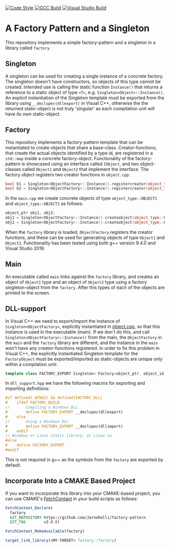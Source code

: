 [![Code Style](https://github.com/JarnoRalli/factory-pattern/actions/workflows/code_style.yml/badge.svg?branch=main&event=push)](https://github.com/JarnoRalli/factory-pattern/actions/workflows/code_style.yml)   [![GCC Build](https://github.com/JarnoRalli/factory-pattern/actions/workflows/linux_build.yml/badge.svg?branch=main&event=push)](https://github.com/JarnoRalli/factory-pattern/actions/workflows/linux_build.yml)   [![Visual Studio Build](https://github.com/JarnoRalli/factory-pattern/actions/workflows/windows_build.yml/badge.svg?branch=main&event=push)](https://github.com/JarnoRalli/factory-pattern/actions/workflows/windows_build.yml)

# A Factory Pattern and a Singleton

This repository implements a simple factory-pattern and a singleton in a library called `factory`.

## Singleton

A singleton can be used for creating a single instance of a concrete factory. 
The singleton doesn't have constructors, so objects of this type cannot be created. Intended use
is calling the static function `Instance()` that returns a reference to a static object of type
`<T>`, e.g. `Singleton<Object>::Instance()`. An explicit instantiation of the Singleton template
must be exported from the library using `__declspec(dllexport)` in Visual C++, otherwise the
the returned static-object is not truly 'singular' as each compilation unit will have its own
static-object.

## Factory

This repository implements a factory-pattern template that can be instantiated to create objects
that share a base-class. Creator-functions, that create the actual objects identified by a type id,
are registered in a `std::map` inside a concrete factory-object. Functionality of the factory-pattern 
is showcased using an interface called `IObject`, and two object-classes called `Object1` and `Object2`
that implement the interface. The factory object registers two creator functions in `object.cpp`:

```cpp
bool b1 = Singleton<ObjectFactory>::Instance().registercreator(object_type::OBJECT1, &object1_creator_fcn);
bool b2 = Singleton<ObjectFactory>::Instance().registercreator(object_type::OBJECT2, &object2_creator_fcn);
```

In the `main.cpp` we create concrete objects of type `object_type::OBJECT1` and `object_type::OBJECT2` as follows:

```cpp
object_ptr obj1, obj2;
obj1 = Singleton<ObjectFactory>::Instance().createobject(object_type::OBJECT1);
obj2 = Singleton<ObjectFactory>::Instance().createobject(object_type::OBJECT2);
```

When the `factory` library is loaded, `ObjectFactory` registers the
creator functions, and these can be used for generating objects of type `Object1` and `Object2`.
Functionality has been tested using both g++ version 9.4.0 and Visual Studio 2019.

## Main

An executable called `main` links against the `factory` library, and creates an object of `Object1` type and an
object of `Object2` type using a factory singleton-object from the `factory`. After this types of each of the objects are 
printed to the screen.

## DLL-support

In Visual C++ we need to export/import the instance of `Singleton<ObjectFactory>`, explicitly instantiated in [object.cpp](object.cpp), so
that this instance is used in the executable (main). If we don't do this, and call `Singleton<ObjectFactory>::Instance()` from the main, 
the `ObjectFactory` in the `main` and the `factory` library are different, and the instance in the `main` won't have any creator-functions registered.
In order to fix this problem in Visual C++, the explicitly instantiated Singleton template for the `FactoryObject` must be exported/imported as
static-objects are unique only within a compilation unit:

```cpp
template class FACTORY_EXPORT Singleton< Factory<object_ptr, object_id, createobject_fcn> >;
```

In `dll_support.hpp` we have the following macros for exporting and importing definitions:

```cpp
#if defined(_WIN32) && defined(FACTORY_DLL)
#    ifdef FACTORY_BUILD
//       Compiling a Windows DLL
#        define FACTORY_EXPORT __declspec(dllexport)
#    else
//       Using a Windows DLL
#        define FACTORY_EXPORT __declspec(dllimport)
#    endif
// Windows or Linux static library, or Linux so
#else
#    define FACTORY_EXPORT
#endif
```

This is not required in g++ as the symbols from the `factory` are exported by default.

## Incorporate Into a CMAKE Based Project

If you want to incorporate this library into your CMAKE-based project, you can use CMAKE's [FetchContant](https://cmake.org/cmake/help/latest/module/FetchContent.html)
in your build scripts as follows:

```cmake
FetchContent_Declare(
  factory
  GIT_REPOSITORY https://github.com/JarnoRalli/factory-pattern
  GIT_TAG        v2.0.0)

FetchContent_MakeAvailable(factory)

target_link_library(<MY-TARGET> factory::factory)
```
